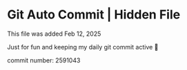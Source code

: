 # Git Auto Commit | Hidden File

This file was added Feb 12, 2025

Just for fun and keeping my daily git commit active 🤪

commit number: 2591043
